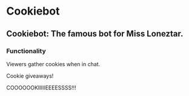 # Cookiebot
## Cookiebot: The famous bot for Miss Loneztar.

### Functionality
Viewers gather cookies when in chat.

Cookie giveaways!

COOOOOOKIIIIIEEEESSSS!!!



